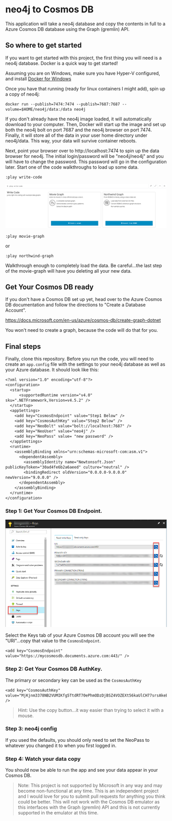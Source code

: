 # neo4j to Cosmos DB

This application will take a neo4j database and copy the contents in full to a Azure Cosmos DB database using the Graph (gremlin) API.

## So where to get started

If you want to get started with this project, the first thing you will need is a neo4j database. Docker is a quick way to get started!

Assuming you are on Windows, make sure you have Hyper-V configured, and install [Docker for Windows](https://docs.docker.com/docker-for-windows/)

Once you have that running (ready for linux containers I might add), spin up a copy of neo4j:

```
docker run --publish=7474:7474 --publish=7687:7687 --volume=$HOME/neo4j/data:/data neo4j
```

If you don't already have the neo4j image loaded, it will automatically download to your computer. Then, Docker will start up the image and set up both the neo4j bolt on port 7687 and the neo4j browser on port 7474. Finally, it will store all of the data in your user home directory under neo4j/data. This way, your data will survive container reboots.

Next, point your browser over to http://localhost:7474 to spin up the data browser for neo4j. The initial login/password will be "neo4j/neo4j" and you will have to change the password. This password will go in the configuration later. Start one of the code walkthroughs to load up some data.

```
:play write-code
```

<img src="images/2017-09-08_16-03-44.png"/>

```
:play movie-graph
```
or
```
:play northwind-graph
```
Walkthrough enough to completely load the data. Be careful...the last step of the movie-graph will have you deleting all your new data.

## Get Your Cosmos DB ready

If you don't have a Cosmos DB set up yet, head over to the Azure Cosmos DB documentation and follow the directions to "Create a Database Account".

https://docs.microsoft.com/en-us/azure/cosmos-db/create-graph-dotnet

You won't need to create a graph, because the code will do that for you.

## Final steps

Finally, clone this repository. Before you run the code, you will need to create an `app.config` file with the settings to your neo4j database as well as your Azure database. It should look like this:

```
<?xml version="1.0" encoding="utf-8"?>
<configuration>
  <startup> 
      <supportedRuntime version="v4.0" sku=".NETFramework,Version=v4.5.2" />
  </startup>
  <appSettings>
    <add key="CosmosEndpoint" value="Step1 Below" />
    <add key="CosmosAuthKey" value="Step2 Below" />
    <add key="NeoBolt" value="bolt://localhost:7687" />
    <add key="NeoUser" value="neo4j" />
    <add key="NeoPass" value= "new password" />
  </appSettings>
  <runtime>
    <assemblyBinding xmlns="urn:schemas-microsoft-com:asm.v1">
      <dependentAssembly>
        <assemblyIdentity name="Newtonsoft.Json" publicKeyToken="30ad4fe6b2a6aeed" culture="neutral" />
        <bindingRedirect oldVersion="0.0.0.0-9.0.0.0" newVersion="9.0.0.0" />
      </dependentAssembly>
    </assemblyBinding>
  </runtime>
</configuration>
```

### Step 1: Get Your Cosmos DB Endpoint.
<img src="images/2017-09-08_16-23-21.png"/>

Select the Keys tab of your Azure Cosmos DB account you will see the "URI"...copy that value to the `CosmosEndpoint`.

```
<add key="CosmosEndpoint" value="https://mycosmosdb.documents.azure.com:443/" />
```

### Step 2: Get Your Cosmos DB AuthKey.
The primary or secondary key can be used as the `CosmosAuthKey`
```
<add key="CosmosAuthKey" value="MjKjnm3378NB2VUMIKfg5TtdRT70ePhmODzDjBSZ4VOZEXt56kaUlCH77srsAkeErg9dHMdg7LCTs69l9Lqesw==" />
```
> Hint: Use the copy button...it way easier than trying to select it with a mouse.

### Step 3: neo4j config
If you used the defaults, you should only need to set the NeoPass to whatever you changed it to when you first logged in.

### Step 4: Watch your data copy
You should now be able to run the app and see your data appear in your Cosmos DB.

> Note: This project is not supported by Microsoft in any way and may become non-functional at any time. This is an independent project and I would love for you to submit pull requests for anything you think could be better. This will not work with the Cosmos DB emulator as this interfaces with the Graph (gremlin) API and this is not currently supported in the emulator at this time.